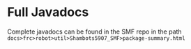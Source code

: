 # Full Javadocs

Complete javadocs can be found in the SMF repo in the path `docs>frc>robot>util>Shambots5907_SMF>package-summary.html`
